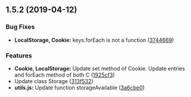 ## 1.5.2 (2019-04-12)


### Bug Fixes

* **LocalStorage, Cookie:** keys.forEach is not a function ([3744669](https://github.com/livelybone/localStorage/commit/3744669))


### Features

* **Cookie, LocalStorage:** Update set method of Cookie. Update entries and forEach method of both C ([1925cf3](https://github.com/livelybone/localStorage/commit/1925cf3))
* Update class Storage ([313f532](https://github.com/livelybone/localStorage/commit/313f532))
* **utils.js:** Update function storageAvailable ([3a6cbe0](https://github.com/livelybone/localStorage/commit/3a6cbe0))



